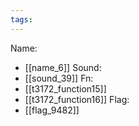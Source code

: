 ```yaml
---
tags:
---
```

Name:
- [[name_6]]
Sound:
- [[sound_39]]
Fn:
- [[t3172_function15]]
- [[t3172_function16]]
Flag:
- [[flag_9482]]
